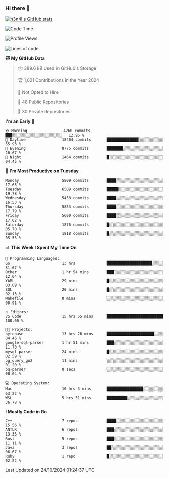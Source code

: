 ### Hi there 👋

[![h3n4l's GitHub stats](https://github-readme-stats.vercel.app/api?username=h3n4l&count_private=true&show_icons=true&theme=radical)](https://github.com/h3n4l/github-readme-stats)

<!--START_SECTION:waka-->
![Code Time](http://img.shields.io/badge/Code%20Time-1%2C983%20hrs%2024%20mins-blue)

![Profile Views](http://img.shields.io/badge/Profile%20Views-0-blue)

![Lines of code](https://img.shields.io/badge/From%20Hello%20World%20I%27ve%20Written-12.7%20million%20lines%20of%20code-blue)

**🐱 My GitHub Data** 

> 📦 389.6 kB Used in GitHub's Storage 
 > 
> 🏆 1,021 Contributions in the Year 2024
 > 
> 🚫 Not Opted to Hire
 > 
> 📜 48 Public Repositories 
 > 
> 🔑 30 Private Repositories 
 > 
**I'm an Early 🐤** 

```text
🌞 Morning                4260 commits        ███░░░░░░░░░░░░░░░░░░░░░░   12.95 % 
🌆 Daytime                18404 commits       ██████████████░░░░░░░░░░░   55.93 % 
🌃 Evening                8775 commits        ███████░░░░░░░░░░░░░░░░░░   26.67 % 
🌙 Night                  1464 commits        █░░░░░░░░░░░░░░░░░░░░░░░░   04.45 % 
```
📅 **I'm Most Productive on Tuesday** 

```text
Monday                   5809 commits        ████░░░░░░░░░░░░░░░░░░░░░   17.65 % 
Tuesday                  6509 commits        █████░░░░░░░░░░░░░░░░░░░░   19.78 % 
Wednesday                5438 commits        ████░░░░░░░░░░░░░░░░░░░░░   16.53 % 
Thursday                 5853 commits        ████░░░░░░░░░░░░░░░░░░░░░   17.79 % 
Friday                   5600 commits        ████░░░░░░░░░░░░░░░░░░░░░   17.02 % 
Saturday                 1876 commits        █░░░░░░░░░░░░░░░░░░░░░░░░   05.70 % 
Sunday                   1818 commits        █░░░░░░░░░░░░░░░░░░░░░░░░   05.53 % 
```


📊 **This Week I Spent My Time On** 

```text
💬 Programming Languages: 
Go                       13 hrs              ████████████████████░░░░░   81.67 % 
Other                    1 hr 54 mins        ███░░░░░░░░░░░░░░░░░░░░░░   12.04 % 
YAML                     29 mins             █░░░░░░░░░░░░░░░░░░░░░░░░   03.09 % 
SQL                      20 mins             █░░░░░░░░░░░░░░░░░░░░░░░░   02.13 % 
Makefile                 8 mins              ░░░░░░░░░░░░░░░░░░░░░░░░░   00.91 % 

🔥 Editors: 
VS Code                  15 hrs 55 mins      █████████████████████████   100.00 % 

🐱‍💻 Projects: 
bytebase                 13 hrs 26 mins      █████████████████████░░░░   84.46 % 
google-sql-parser        1 hr 51 mins        ███░░░░░░░░░░░░░░░░░░░░░░   11.70 % 
mysql-parser             24 mins             █░░░░░░░░░░░░░░░░░░░░░░░░   02.59 % 
pg_query_go2             11 mins             ░░░░░░░░░░░░░░░░░░░░░░░░░   01.20 % 
bq-parser                0 secs              ░░░░░░░░░░░░░░░░░░░░░░░░░   00.04 % 

💻 Operating System: 
Mac                      10 hrs 3 mins       ████████████████░░░░░░░░░   63.22 % 
WSL                      5 hrs 51 mins       █████████░░░░░░░░░░░░░░░░   36.78 % 
```

**I Mostly Code in Go** 

```text
C++                      7 repos             ████░░░░░░░░░░░░░░░░░░░░░   15.56 % 
ANTLR                    6 repos             ███░░░░░░░░░░░░░░░░░░░░░░   13.33 % 
Rust                     5 repos             ███░░░░░░░░░░░░░░░░░░░░░░   11.11 % 
Java                     3 repos             ██░░░░░░░░░░░░░░░░░░░░░░░   06.67 % 
Ruby                     1 repo              █░░░░░░░░░░░░░░░░░░░░░░░░   02.22 % 
```




 Last Updated on 24/10/2024 01:24:37 UTC
<!--END_SECTION:waka-->

